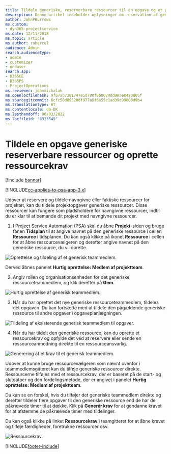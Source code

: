 ```yaml
---
title: Tildele generiske, reserverbare ressourcer til en opgave og et projektteam
description: Denne artikel indeholder oplysninger om reservation af generiske ressourcer til opgaver og projektteam.
author: JohnPBurrows
ms.custom:
- dyn365-projectservice
ms.date: 12/11/2018
ms.topic: article
ms.author: ruhercul
audience: Admin
search.audienceType:
- admin
- customizer
- enduser
search.app:
- D365CE
- D365PS
- ProjectOperations
ms.reviewer: johnmichalak
ms.openlocfilehash: 9f67ab7381747e5d780f8b0024dd98ae8420d05f
ms.sourcegitcommit: 6cfc50d89528df977a8f6a55c1ad39d99800d9b4
ms.translationtype: HT
ms.contentlocale: da-DK
ms.lasthandoff: 06/03/2022
ms.locfileid: "8923549"
---
```

# <a name="assign-generic-bookable-resources-to-a-task-and-generate-resource-requirements"></a>Tildele en opgave generiske reserverbare ressourcer og oprette ressourcekrav 

[!include [banner](../includes/psa-now-project-operations.md)]

[!INCLUDE[cc-applies-to-psa-app-3.x](../includes/cc-applies-to-psa-app-3x.md)]

Udover at reservere og tildele navngivne eller faktiske ressourcer for projektet, kan du tildele projektopgaver generiske ressourcer. Disse ressourcer kan fungere som pladsholdere for navngivne ressourcer, indtil du er klar til at bemande dit projekt med navngivne ressourcer. 

1. I Project Service Automation (PSA) skal du åbne **Projekt**-siden og bruge fanen **Tidsplan** til at angive navnet på den generiske ressource i cellen **Ressource** i tidsplanen. Du kan også klikke på ikonet **Ressource** i cellen for at åbne ressourcevælgeren og derefter angive navnet på den generiske ressource, du vil oprette.

![Oprettelse og tildeling af et generisk teammedlem.](media/RM-how-to-9.png)

Derved åbnes panelet **Hurtig oprettelse: Medlem af projektteam**. 

2. Angiv rollen og organisationsenheden for det generiske ressourceteammedlem, og klik derefter på **Gem**.

![Hurtig oprettelse af generisk teammedlem.](media/RM-how-to-10.png)

3. Når du har oprettet det nye generiske ressourceteammedlem, tildeles det opgaven. Du kan fortsætte med at tildele den pågældende generiske ressource til andre opgaver i opgaveplanlægningen.

![Tildeling af eksisterende generisk teammedlem til opgaver.](media/RM-how-to-11.png)

4. Når du har tildelt den generiske ressource, kan du oprette et ressourcekrav og opfylde det ved at reservere eller sende en ressourceanmodning direkte til en ressourceansvarlig.

![Generering af et krav til et generisk teammedlem.](media/RM-how-to-12.png)

Udover at kunne bruge ressourcevælgeren som nævnt ovenfor i teammedlemsgitteret kan du tilføje generiske ressourcer direkte. Ressourcerne tilføjes med et ressourcekrav, der er baseret på de start- og slutdatoer og den fordelingsmetode, der er angivet i panelet **Hurtig oprettelse: Medlem af projektteam**.

Du kan se en forskel, hvis du tilføjer det generiske teammedlem direkte og derefter tildeler flere opgaver til den generiske ressource end de har de påkrævede timer til at dække. Klik på **Generér krav** for at gendanne kravet for at afstemme de påkrævede timer med tildelinger.

Du kan også klikke på linket **Ressourcekrav** i teamgitteret for at åbne kravet og tilføje færdigheder, foretrukne ressourcer osv.

![Ressourcekrav.](media/RM-how-to-13.png)



[!INCLUDE[footer-include](../includes/footer-banner.md)]

